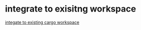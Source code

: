 

# integrate to exisitng workspace

[integate to existing cargo workspace](https://cjycode.com/flutter_rust_bridge/guides/how-to/cargo-workspaces)